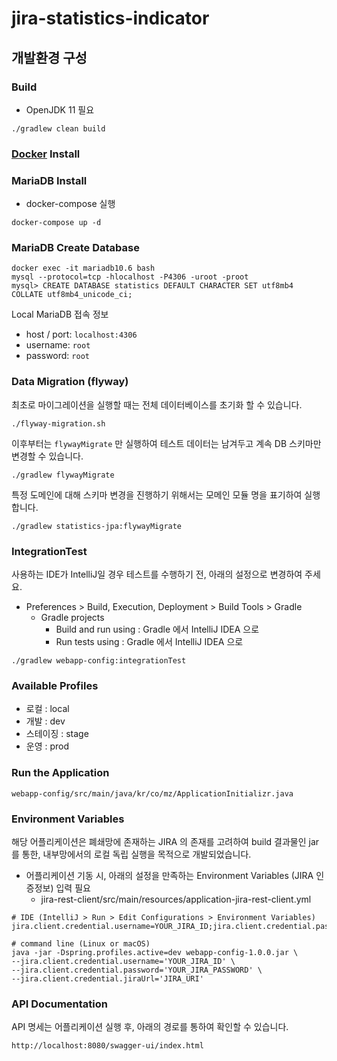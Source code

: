 # jira-statistics-indicator

## 개발환경 구성

### Build
- OpenJDK 11 필요

```
./gradlew clean build
```

### [Docker](https://www.docker.com/get-started) Install

### MariaDB Install

* docker-compose 실행

```
docker-compose up -d
```

### MariaDB Create Database

```
docker exec -it mariadb10.6 bash
mysql --protocol=tcp -hlocalhost -P4306 -uroot -proot
mysql> CREATE DATABASE statistics DEFAULT CHARACTER SET utf8mb4 COLLATE utf8mb4_unicode_ci;
```

Local MariaDB 접속 정보

* host / port: `localhost:4306`
* username: `root`
* password: `root`

### Data Migration (flyway)

최초로 마이그레이션을 실행할 때는 전체 데이터베이스를 초기화 할 수 있습니다.

```
./flyway-migration.sh
```

이후부터는 `flywayMigrate` 만 실행하여 테스트 데이터는 남겨두고 계속 DB 스키마만 변경할 수 있습니다.

```
./gradlew flywayMigrate
```

특정 도메인에 대해 스키마 변경을 진행하기 위해서는 모메인 모듈 명을 표기하여 실행합니다.

```
./gradlew statistics-jpa:flywayMigrate
```

### IntegrationTest
사용하는 IDE가 IntelliJ일 경우 테스트를 수행하기 전, 아래의 설정으로 변경하여 주세요.
- Preferences >  Build, Execution, Deployment > Build Tools > Gradle
  - Gradle projects
    - Build and run using : Gradle 에서 IntelliJ IDEA 으로
    - Run tests using : Gradle 에서 IntelliJ IDEA 으로
```
./gradlew webapp-config:integrationTest
```

### Available Profiles
- 로컬 : local
- 개발 : dev
- 스테이징 : stage
- 운영 : prod

### Run the Application

```
webapp-config/src/main/java/kr/co/mz/ApplicationInitializr.java
```

### Environment Variables
해당 어플리케이션은 폐쇄망에 존재하는 JIRA 의 존재를 고려하여 build 결과물인 jar 를 통한, 내부망에서의 로컬 독립 실행을 목적으로 개발되었습니다.
- 어플리케이션 기동 시, 아래의 설정을 만족하는 Environment Variables (JIRA 인증정보) 입력 필요
  - jira-rest-client/src/main/resources/application-jira-rest-client.yml

```text
# IDE (IntelliJ > Run > Edit Configurations > Environment Variables)
jira.client.credential.username=YOUR_JIRA_ID;jira.client.credential.password=YOUR_JIRA_PASSWORD;jira.client.credential.jiraUrl=JIRA_URI;
```

```shell
# command line (Linux or macOS)
java -jar -Dspring.profiles.active=dev webapp-config-1.0.0.jar \
--jira.client.credential.username='YOUR_JIRA_ID' \
--jira.client.credential.password='YOUR_JIRA_PASSWORD' \
--jira.client.credential.jiraUrl='JIRA_URI'
```

### API Documentation

API 명세는 어플리케이션 실행 후, 아래의 경로를 통하여 확인할 수 있습니다.

```
http://localhost:8080/swagger-ui/index.html
```